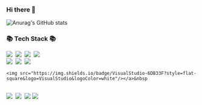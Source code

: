 ### Hi there 👋

<!--
**PARKYUNJU/PARKYUNJU** is a ✨ _special_ ✨ repository because its `README.md` (this file) appears on your GitHub profile.

Here are some ideas to get you started:

- 🔭 I’m currently working on ...
- 🌱 I’m currently learning ...
- 👯 I’m looking to collaborate on ...
- 🤔 I’m looking for help with ...
- 💬 Ask me about ...
- 📫 How to reach me: ...
- 😄 Pronouns: ...
- ⚡ Fun fact: ...
-->
![Anurag's GitHub stats](https://github-readme-stats.vercel.app/api?username=PARKYUNJU&show_icons=true&theme=radical)



<h3>📚 Tech Stack 📚</h3>
<p>
  <img src="https://img.shields.io/badge/Java-007396?style=flat-square&logo=Java&logoColor=white"/></a>&nbsp
  <img src="https://img.shields.io/badge/Python-007396?style=flat-square&logo=Python&logoColor=white"/></a>&nbsp
    <img src="https://img.shields.io/badge/C-007396?style=flat-square&logo=C&logoColor=white"/></a>&nbsp
      <img src="https://img.shields.io/badge/JavaScript-007396?style=flat-square&logo=JavaScript&logoColor=white"/></a>&nbsp



  <br>
  <img src="https://img.shields.io/badge/Spring-6DB33F?style=flat-square&logo=Spring&logoColor=white"/></a>&nbsp
  <img src="https://img.shields.io/badge/SpringBoot-6DB33F?style=flat-square&logo=SpringBoot&logoColor=white"/></a>&nbsp 
    <img src="https://img.shields.io/badge/Nodejs-6DB33F?style=flat-square&logo=Nodejs&logoColor=white"/></a>&nbsp 

    <img src="https://img.shields.io/badge/VisualStudio-6DB33F?style=flat-square&logo=VisualStudio&logoColor=white"/></a>&nbsp 


  <br>
  <img src="https://img.shields.io/badge/Mysql-E6B91E?style=flat-square&logo=MySql&logoColor=white"/></a>&nbsp 
  <img src="https://img.shields.io/badge/AWS-232F3E?style=flat-square&logo=AmazonAWS&logoColor=white"/></a>&nbsp 
<img src="https://img.shields.io/badge/Redis-DC382D?style=flat-square&logo=Redis&logoColor=white"/>
<img src="https://img.shields.io/badge/GithubAction-DC382D?style=flat-square&logo=GithubAction&logoColor=white"/>

</p>





